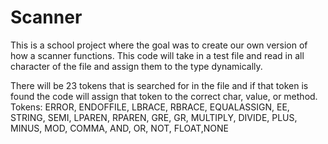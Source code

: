 # Scanner
This is a school project where the goal was to create our own version of how a scanner functions. 
This code will take in a test file and read in all character of the file and assign them to the type dynamically. 

There will be 23 tokens that is searched for in the file and if that token is found the code will assign that token to the correct char, value, or method.
Tokens:
ERROR, ENDOFFILE, LBRACE, RBRACE, EQUALASSIGN, EE, STRING, SEMI, LPAREN, RPAREN, GRE, GR, MULTIPLY, DIVIDE, PLUS, MINUS, MOD, COMMA, AND, OR, NOT, FLOAT,NONE

